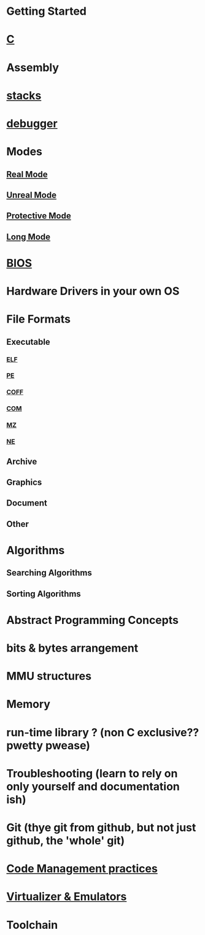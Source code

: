 # Getting Started
# [C](https://wiki.osdev.org/C)
# Assembly
# [stacks](https://wiki.osdev.org/Stack)
# [debugger](https://wiki.osdev.org/GDB)
# Modes
## [Real Mode](https://wiki.osdev.org/Real_Mode)
## [Unreal Mode](https://wiki.osdev.org/Unreal_Mode)
## [Protective Mode](https://wiki.osdev.org/Protected_Mode)
## [Long Mode](https://wiki.osdev.org/Long_Mode)
# [BIOS](https://wiki.osdev.org/BIOS)
# Hardware Drivers in your own OS
# File Formats
## Executable
### [ELF](https://wiki.osdev.org/ELF)
### [PE](https://wiki.osdev.org/PE)
### [COFF](https://wiki.osdev.org/COFF)
### [COM](https://wiki.osdev.org/COM)
### [MZ](https://wiki.osdev.org/MZ)
### [NE](https://wiki.osdev.org/NE)
## Archive
## Graphics
## Document
## Other
# Algorithms
## Searching Algorithms
## Sorting Algorithms
# Abstract Programming Concepts
# bits & bytes arrangement
# MMU structures
# Memory
# run-time library ? (non C exclusive?? pwetty pwease)
# Troubleshooting (learn to rely on only yourself and documentation ish)
# Git (thye git from github, but not just github, the 'whole' git)
# [Code Management practices](https://wiki.osdev.org/Code_Management)
# [Virtualizer & Emulators](https://wiki.osdev.org/Emulators)
# Toolchain
